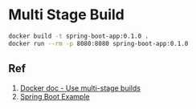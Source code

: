 # Multi Stage Build

```bash
docker build -t spring-boot-app:0.1.0 .
docker run --rm -p 8080:8080 spring-boot-app:0.1.0
```

## Ref

1. [Docker doc - Use multi-stage builds](https://docs.docker.com/develop/develop-images/multistage-build/)
2. [Spring Boot Example](https://github.com/spring-guides/gs-spring-boot)
